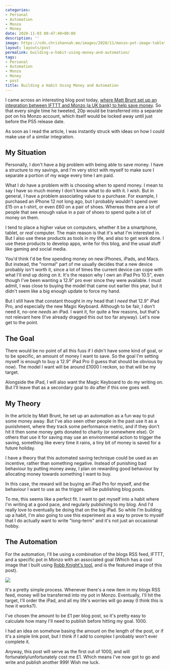 ```yaml
---
categories:
- Personal
- Automation
- Monzo
- Money
date: 2020-11-03 00:47:40+00:00
description: ''
image: https://cdn.chrishannah.me/images/2020/11/monzo-pot-image-tablet-alt-FE4D59.png
layout: layouts/post
permalink: building-a-habit-using-money-and-automation/
tags:
- Personal
- Automation
- Monzo
- Money
- post
title: Building a Habit Using Money and Automation
---
```


I came across an interesting blog post today, [where Matt Brunt set up an integration between IFTTT and Monzo (a UK bank) to help save money](https://brunty.me/post/tweeting-paid-for-my-playstation-5/). So that every single time he tweeted, 20p would be transferred into a separate pot on his Monzo account, which itself would be locked away until just before the PS5 release date.

As soon as I read the article, I was instantly struck with ideas on how I could make use of a similar integration.

## My Situation

Personally, I don't have a _big_ problem with being able to save money. I have a structure to my savings, and I'm very strict with myself to make sure I separate a portion of my wage every time I am paid.

What I _do_ have a problem with is choosing when to spend money. I mean to say I have so much money I don't know what to do with it. I wish. But in general, I have a problem associating value to a purchase. For example, I purchased an iPhone 12 not long ago, but I probably wouldn't spend over £15 on a t-shirt, or even £60 on a pair of shoes. Whereas there are a lot of people that see enough value in a pair of shoes to spend quite a lot of money on them.

I tend to place a higher value on computers, whether it be a smartphone, tablet, or _real_ computer. The main reason is that it's what I'm interested in. But I also use these products as tools in my life, and also to get work done. I use these products to develop apps, write for this blog, and the usual stuff like gaming and social media.

You'd think I'd be fine spending money on new iPhones, iPads, and Macs. But instead, the "normal" part of me usually decides that a new device probably isn't worth it, since a lot of times the current device can cope with what I'll end up doing on it. It's the reason why I own an iPad Pro 10.5", even though I've been wanting a 12.9" pro ever since they were available. I must admit, I was close to buying the model that came out earlier this year, but it didn't seem like a big enough update to force my hand.

But I still have that constant thought in my head that I _need_ that 12.9" iPad Pro, and especially the new Magic Keyboard. Although to be fair, I don't need it, no-one _needs_ an iPad. I want it, for quite a few reasons, but that's not relevant here (I've already dragged this out too far anyway). Let's now get to the point.

## The Goal

There would be no point of all this fuss if I didn't have some kind of goal, or to be specific, an amount of money I want to save. So the goal I'm setting myself is enough to buy a 12.9" iPad Pro (I guess that should be obvious by now). The model I want will be around £1000 I reckon, so that will be my target.

Alongside the iPad, I will also want the Magic Keyboard to do my writing on. But I'll leave that as a secondary goal to do after if this one goes well.

## My Theory

In the article by Matt Brunt, he set up an automation as a fun way to put some money away. But I've also seen other people in the past use it as a punishment, where they track some performance metric, and if they don't hit it then some money gets donated to charity (or somewhere else). Or others that use it for saving may use an environmental action to trigger the saving, something like every time it rains, a tiny bit of money is saved for a future holiday.

I have a theory that this automated saving technique could be used as an incentive, rather than something negative. Instead of punishing bad behaviour by putting money away, I plan on rewarding good behaviour by allocating money towards something I want to buy.

In this case, the reward will be buying an iPad Pro for myself, and the behaviour I want to use as the trigger will be publishing blog posts.

To me, this seems like a perfect fit. I want to get myself into a habit where I'm writing at a good pace, and regularly publishing to my blog. And I'd really love to eventually be doing that on the big iPad. So while I'm building up a habit, I'm also going to use this experiment as a way to prove to myself that I do actually want to write "long-term" and it's not just an occasional hobby.

## The Automation

For the automation, I'll be using a combination of the blogs RSS feed, IFTTT, and a specific pot in Monzo with an associated goal (Which has a cool image that I built using [Robb Knight's tool](https://potimages.rknight.me/), and is the featured image of this post).

<img src="https://cdn.chrishannah.me/images/2020/11/Screenshot-2020-11-02-at-20.06.44-1.png">

It's a pretty simple process. Whenever there's a new item in my blogs RSS feed, money will be transferred into my pot in Monzo. Eventually, I'll hit the target, I'll order the iPad, and all my life's worries will go away (I think this is how it works?).

I've chosen the amount to be £1 per blog post, so it's pretty easy to calculate how many I'll need to publish before hitting my goal. 1000.

I had an idea on somehow basing the amount on the length of the post, or if it's a simple link post, but I think if I add to complex I probably won't ever complete it.

Anyway, this post will serve as the first out of 1000, and will fortunately/unfortunately cost me £1. Which means I've now got to go and write and publish another 999! Wish me luck.
